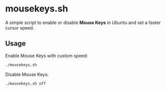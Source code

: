 # mousekeys.sh

A simple script to enable or disable **Mouse Keys** in Ubuntu and set a faster cursor speed.

## Usage

Enable Mouse Keys with custom speed:
```bash
./mousekeys.sh
```

Disable Mouse Keys:
```bash
./mousekeys.sh off
```

